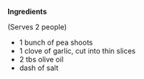 **Ingredients**

(Serves 2 people)

- 1 bunch of pea shoots
- 1 clove of garlic, cut into thin slices
- 2 tbs olive oil
- dash of salt
